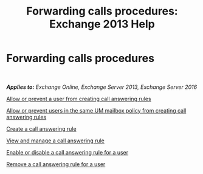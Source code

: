 ﻿---
title: 'Forwarding calls procedures: Exchange 2013 Help'
TOCTitle: Forwarding calls procedures
ms:assetid: a19cf331-4a83-4d8e-909e-9330911c7fa2
ms:mtpsurl: https://technet.microsoft.com/en-us/library/JJ863115(v=EXCHG.150)
ms:contentKeyID: 50383000
ms.date: 12/10/2017
mtps_version: v=EXCHG.150
---

# Forwarding calls procedures

 

_**Applies to:** Exchange Online, Exchange Server 2013, Exchange Server 2016_


[Allow or prevent a user from creating call answering rules](allow-or-prevent-a-user-from-creating-call-answering-rules-exchange-2013-help.md)

[Allow or prevent users in the same UM mailbox policy from creating call answering rules](allow-or-prevent-users-in-the-same-um-mailbox-policy-from-creating-call-answering-rules-exchange-2013-help.md)

[Create a call answering rule](create-a-call-answering-rule-exchange-2013-help.md)

[View and manage a call answering rule](view-and-manage-a-call-answering-rule-exchange-2013-help.md)

[Enable or disable a call answering rule for a user](enable-or-disable-a-call-answering-rule-for-a-user-exchange-2013-help.md)

[Remove a call answering rule for a user](remove-a-call-answering-rule-for-a-user-exchange-2013-help.md)

